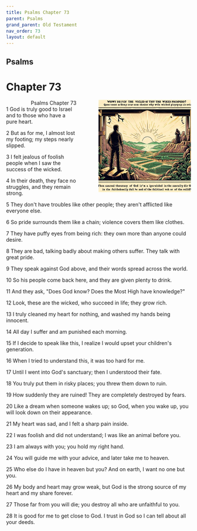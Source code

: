 ```yaml
---
title: Psalms Chapter 73
parent: Psalms
grand_parent: Old Testament
nav_order: 73
layout: default
---
```


## Psalms

# Chapter 73

<div style="clear: both; text-align: right;">
    <div style="max-width: 50%; height: auto; float: right; margin: 0 0 10px 10px; padding-left: 10%;">
        <img src="/assets/Image/Psalms/500/73.jpg" alt="Psalms Chapter 73" class="chapter-image">
    </div>
    <figcaption style="font-size: 14px; text-align: right;">Psalms Chapter 73</figcaption>
</div>
1 God is truly good to Israel and to those who have a pure heart.

2 But as for me, I almost lost my footing; my steps nearly slipped.

3 I felt jealous of foolish people when I saw the success of the wicked.

4 In their death, they face no struggles, and they remain strong.

5 They don't have troubles like other people; they aren't afflicted like everyone else.

6 So pride surrounds them like a chain; violence covers them like clothes.

7 They have puffy eyes from being rich: they own more than anyone could desire.

8 They are bad, talking badly about making others suffer. They talk with great pride.

9 They speak against God above, and their words spread across the world.

10 So his people come back here, and they are given plenty to drink.

11 And they ask, "Does God know? Does the Most High have knowledge?"

12 Look, these are the wicked, who succeed in life; they grow rich.

13 I truly cleaned my heart for nothing, and washed my hands being innocent.

14 All day I suffer and am punished each morning.

15 If I decide to speak like this, I realize I would upset your children's generation.

16 When I tried to understand this, it was too hard for me.

17 Until I went into God's sanctuary; then I understood their fate.

18 You truly put them in risky places; you threw them down to ruin.

19 How suddenly they are ruined! They are completely destroyed by fears.

20 Like a dream when someone wakes up; so God, when you wake up, you will look down on their appearance.

21 My heart was sad, and I felt a sharp pain inside.

22 I was foolish and did not understand; I was like an animal before you.

23 I am always with you; you hold my right hand.

24 You will guide me with your advice, and later take me to heaven.

25 Who else do I have in heaven but you? And on earth, I want no one but you.

26 My body and heart may grow weak, but God is the strong source of my heart and my share forever.

27 Those far from you will die; you destroy all who are unfaithful to you.

28 It is good for me to get close to God. I trust in God so I can tell about all your deeds.


